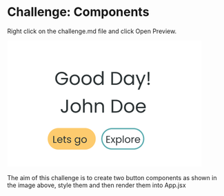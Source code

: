 # Challenge: Components

Right click on the challenge.md file and click Open Preview.

<img src="./components-challenge.png"/>

The aim of this challenge is to create two button components as shown in the image above, style them and then render them into App.jsx

